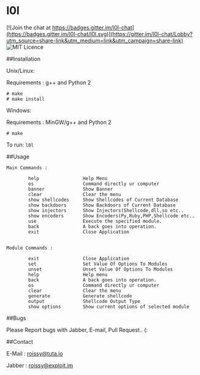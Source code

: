 # l0l

[![Join the chat at https://badges.gitter.im/l0l-chat](https://badges.gitter.im/l0l-chat/l0l.svg)](https://gitter.im/l0l-chat/Lobby?utm_source=share-link&utm_medium=link&utm_campaign=share-link)
![MIT Licence](https://img.shields.io/badge/Licence-MIT_Licence-red.svg?style=plastic)

 
##Installation

Unix/Linux:

Requirements : g++ and Python 2

```
# make
# make install
```

Windows:

Requirements : MinGW/g++ and Python 2

```
# make
```

To run: `l0l`

##Usage

```
Main Commands :      

		help                Help Menu
        os                  Command directly ur computer
        banner              Show Banner
        clear               Clear the menu
        show shellcodes     Show Shellcodes of Current Database
        show backdoors      Show Backdoors of Current Database
        show injectors      Show Injectors(Shellcode,dll,so etc..
        show encoders       Show Encoders(Py,Ruby,PHP,Shellcode etc..
        use                 Execute the specified module.
        back                A back goes into operation.
        exit                Close Application

	
Module Commands :	
		
		exit                Close Application
		set                 Set Value Of Options To Modules
		unset               Unset Value Of Options To Modules
		help                Help menu
		back                A back goes into operation.
		os                  Command directly ur computer
		clear               Clear the menu
		generate            Generate shellcode
		output              Shellcode Output Type
		show options        Show current options of selected module
```

##Bugs

Please Report bugs with Jabber, E-mail, Pull Request.. (:


##Contact

E-Mail : roissy@tuta.io 

Jabber : roissy@exploit.im